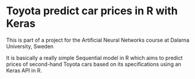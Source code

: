 # Toyota predict car prices in R with Keras
This is part of a project for the Artificial Neural Networks course at Dalarna University, Sweden

It is basically a really simple Sequential model in R which aims to predict prices of second-hand Toyota cars based on its specifications using an Keras API in R.





